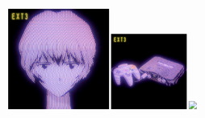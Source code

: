 <p align="center">
  <img src="download.gif" width="200"/>
  <img src="3.gif" width="150"/>
  <img src="gif3.gif" width="180"/>
</p>









